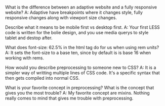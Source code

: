 What is the difference between an adaptive website and a fully responsive website?
A: Adaptive have breakpoints where it changes style, fully responsive changes along with viewport size changes.


Describe what it means to be mobile first vs desktop first.
A: Your first LESS code is written for the bolie design, and you use media querys to style tablet and destop after.


What does font-size: 62.5% in the html tag do for us when using rem units?
A: It sets the font-size to a base ten, since by default is is base 16 when working with rems.


How would you describe preprocessing to someone new to CSS?
A: It is a simpler way of writting multiple lines of CSS code. It's a specific syntax that then gets compiled into normal CSS.


What is your favorite concept in preprocessing? What is the concept that gives you the most trouble?
A: My favorite concept are mixins. Nothing really comes to mind that gives me trouble with preprocessing.
